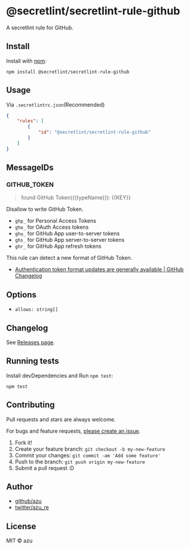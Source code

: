 # @secretlint/secretlint-rule-github

A secretlint rule for GitHub.

## Install

Install with [npm](https://www.npmjs.com/):

    npm install @secretlint/secretlint-rule-github

## Usage

Via `.secretlintrc.json`(Recommended)

```json
{
    "rules": [
        {
            "id": "@secretlint/secretlint-rule-github"
        }
    ]
}
```

## MessageIDs

### GITHUB_TOKEN
> found GitHub Token({{typeName}}): {{KEY}}

Disallow to write GitHub Token.

- `ghp_` for Personal Access Tokens
- `gho_` for OAuth Access tokens
- `ghu_` for GitHub App user-to-server tokens
- `ghs_` for GitHub App server-to-server tokens
- `ghr_` for GitHub App refresh tokens

This rule can detect a new format of GitHub Token.

- [Authentication token format updates are generally available | GitHub Changelog](https://github.blog/changelog/2021-03-31-authentication-token-format-updates-are-generally-available/)

## Options

- `allows: string[]`

## Changelog

See [Releases page](https://github.com/secretlint/secretlint/releases).

## Running tests

Install devDependencies and Run `npm test`:

    npm test

## Contributing

Pull requests and stars are always welcome.

For bugs and feature requests, [please create an issue](https://github.com/secretlint/secretlint/issues).

1. Fork it!
2. Create your feature branch: `git checkout -b my-new-feature`
3. Commit your changes: `git commit -am 'Add some feature'`
4. Push to the branch: `git push origin my-new-feature`
5. Submit a pull request :D

## Author

- [github/azu](https://github.com/azu)
- [twitter/azu_re](https://twitter.com/azu_re)

## License

MIT © azu
